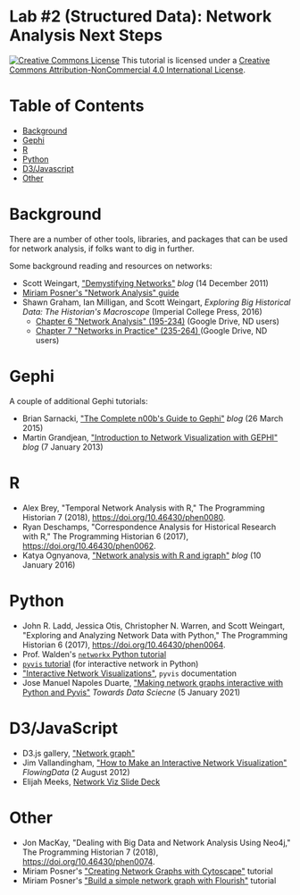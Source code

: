 # Lab #2 (Structured Data): Network Analysis Next Steps

<a href="http://creativecommons.org/licenses/by-nc/4.0/" rel="license"><img style="border-width: 0;" src="https://i.creativecommons.org/l/by-nc/4.0/88x31.png" alt="Creative Commons License" /></a>
This tutorial is licensed under a <a href="http://creativecommons.org/licenses/by-nc/4.0/" rel="license">Creative Commons Attribution-NonCommercial 4.0 International License</a>.

# Table of Contents

- [Background](#background)
- [Gephi](#gephi)
- [R](#r)
- [Python](#python)
- [D3/Javascript](#d3javascript)
- [Other](#other)

# Background

There are a number of other tools, libraries, and packages that can be used for network analysis, if folks want to dig in further.

Some background reading and resources on networks:
- Scott Weingart, ["Demystifying Networks"](http://www.scottbot.net/HIAL/index.html@p=6279.html) *blog* (14 December 2011)
- [Miriam Posner's "Network Analysis" guide](http://miriamposner.com/classes/dh101f16/tutorials-guides/data-visualization/network-analysis/)
- Shawn Graham, Ian Milligan, and Scott Weingart, *Exploring Big Historical Data: The Historian's Macroscope* (Imperial College Press, 2016)
  * [Chapter 6 "Network Analysis" (195-234)](https://drive.google.com/file/d/1MQOF4wgXwjKcMhIsBqp6Ewuf4yXAFUJE/view?usp=sharing) (Google Drive, ND users)
  * [Chapter 7 "Networks in Practice" (235-264) ](https://drive.google.com/file/d/1bES8da6Aa6l_aSpb76bhyRJ6qE49o56c/view?usp=sharing) (Google Drive, ND users)

# Gephi

A couple of additional Gephi tutorials:
- Brian Sarnacki, ["The Complete n00b's Guide to Gephi"](http://www.briansarnacki.com/gephi-tutorial/) *blog* (26 March 2015)
- Martin Grandjean, ["Introduction to Network Visualization with GEPHI"](http://www.martingrandjean.ch/introduction-to-network-visualization-gephi/) *blog* (7 January 2013)

# R  

- Alex Brey, "Temporal Network Analysis with R," The Programming Historian 7 (2018), https://doi.org/10.46430/phen0080.
- Ryan Deschamps, "Correspondence Analysis for Historical Research with R," The Programming Historian 6 (2017), https://doi.org/10.46430/phen0062.
- Katya Ognyanova, ["Network analysis with R and igraph"](https://kateto.net/networks-r-igraph) *blog* (10 January 2016)

# Python

- John R. Ladd, Jessica Otis, Christopher N. Warren, and Scott Weingart, "Exploring and Analyzing Network Data with Python," The Programming Historian 6 (2017), https://doi.org/10.46430/phen0064.
- Prof. Walden's [`networkx` Python tutorial](https://github.com/kwaldenphd/NetworkX-tutorial)
- [`pyvis` tutorial](https://pyvis.readthedocs.io/en/latest/tutorial.html) (for interactive network in Python)
- ["Interactive Network Visualizations"](https://pyvis.readthedocs.io/en/latest/), `pyvis` documentation
- Jose Manuel Napoles Duarte, ["Making network graphs interactive with Python and Pyvis"](https://towardsdatascience.com/making-network-graphs-interactive-with-python-and-pyvis-b754c22c270) *Towards Data Sciecne* (5 January 2021)

# D3/JavaScript

- D3.js gallery, ["Network graph"](https://www.d3-graph-gallery.com/network)
- Jim Vallandingham, ["How to Make an Interactive Network Visualization"](https://flowingdata.com/2012/08/02/how-to-make-an-interactive-network-visualization/) *FlowingData* (2 August 2012)
- Elijah Meeks, [Network Viz Slide Deck](http://elijahmeeks.com/networkviz/)

# Other

- Jon MacKay, "Dealing with Big Data and Network Analysis Using Neo4j," The Programming Historian 7 (2018), https://doi.org/10.46430/phen0074.
- Miriam Posner's ["Creating Network Graphs with Cytoscape"](https://github.com/miriamposner/cytoscape_tutorials) tutorial
- Miriam Posner's ["Build a simple network graph with Flourish"](http://miriamposner.com/classes/dh201w21/tutorials-guides/network-analysis/flourish-graph/) tutorial

